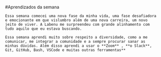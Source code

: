 #Aprendizados da semana

    Essa semana comecei uma nova fase da minha vida, uma fase desafiadora e emocionante em que vislumbro além de uma nova carreira, um novo jeito de viver. A Labenu me surpreendeu com grande alinhamento com tudo aquilo que eu estava buscando.

    Essa semana aprendi muito sobre respeito a diversidade, como a me comunicar, me integrar a comunidade e a sempre procurar sanar as minhas dúvidas. Além disso aprendi a usar o **Zoom** , **o Slack**, Git, GitHub, Bash, VSCode e muitas outras ferramentas**

